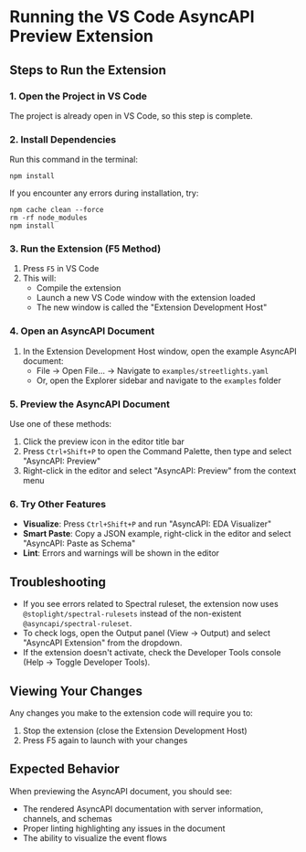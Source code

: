 # Running the VS Code AsyncAPI Preview Extension

## Steps to Run the Extension

### 1. Open the Project in VS Code
The project is already open in VS Code, so this step is complete.

### 2. Install Dependencies
Run this command in the terminal:
```
npm install
```
If you encounter any errors during installation, try:
```
npm cache clean --force
rm -rf node_modules
npm install
```

### 3. Run the Extension (F5 Method)
1. Press `F5` in VS Code 
2. This will:
   - Compile the extension
   - Launch a new VS Code window with the extension loaded
   - The new window is called the "Extension Development Host"

### 4. Open an AsyncAPI Document
1. In the Extension Development Host window, open the example AsyncAPI document:
   - File → Open File... → Navigate to `examples/streetlights.yaml`
   - Or, open the Explorer sidebar and navigate to the `examples` folder

### 5. Preview the AsyncAPI Document
Use one of these methods:
1. Click the preview icon in the editor title bar
2. Press `Ctrl+Shift+P` to open the Command Palette, then type and select "AsyncAPI: Preview"
3. Right-click in the editor and select "AsyncAPI: Preview" from the context menu

### 6. Try Other Features
- **Visualize**: Press `Ctrl+Shift+P` and run "AsyncAPI: EDA Visualizer"
- **Smart Paste**: Copy a JSON example, right-click in the editor and select "AsyncAPI: Paste as Schema"
- **Lint**: Errors and warnings will be shown in the editor

## Troubleshooting

- If you see errors related to Spectral ruleset, the extension now uses `@stoplight/spectral-rulesets` instead of the non-existent `@asyncapi/spectral-ruleset`.
- To check logs, open the Output panel (View → Output) and select "AsyncAPI Extension" from the dropdown.
- If the extension doesn't activate, check the Developer Tools console (Help → Toggle Developer Tools).

## Viewing Your Changes

Any changes you make to the extension code will require you to:
1. Stop the extension (close the Extension Development Host)
2. Press F5 again to launch with your changes

## Expected Behavior

When previewing the AsyncAPI document, you should see:
- The rendered AsyncAPI documentation with server information, channels, and schemas
- Proper linting highlighting any issues in the document
- The ability to visualize the event flows 